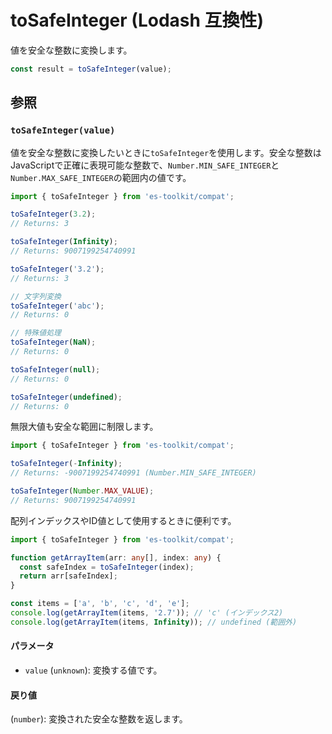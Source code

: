 # toSafeInteger (Lodash 互換性)

値を安全な整数に変換します。

```typescript
const result = toSafeInteger(value);
```

## 参照

### `toSafeInteger(value)`

値を安全な整数に変換したいときに`toSafeInteger`を使用します。安全な整数はJavaScriptで正確に表現可能な整数で、`Number.MIN_SAFE_INTEGER`と`Number.MAX_SAFE_INTEGER`の範囲内の値です。

```typescript
import { toSafeInteger } from 'es-toolkit/compat';

toSafeInteger(3.2);
// Returns: 3

toSafeInteger(Infinity);
// Returns: 9007199254740991

toSafeInteger('3.2');
// Returns: 3

// 文字列変換
toSafeInteger('abc');
// Returns: 0

// 特殊値処理
toSafeInteger(NaN);
// Returns: 0

toSafeInteger(null);
// Returns: 0

toSafeInteger(undefined);
// Returns: 0
```

無限大値も安全な範囲に制限します。

```typescript
import { toSafeInteger } from 'es-toolkit/compat';

toSafeInteger(-Infinity);
// Returns: -9007199254740991 (Number.MIN_SAFE_INTEGER)

toSafeInteger(Number.MAX_VALUE);
// Returns: 9007199254740991
```

配列インデックスやID値として使用するときに便利です。

```typescript
import { toSafeInteger } from 'es-toolkit/compat';

function getArrayItem(arr: any[], index: any) {
  const safeIndex = toSafeInteger(index);
  return arr[safeIndex];
}

const items = ['a', 'b', 'c', 'd', 'e'];
console.log(getArrayItem(items, '2.7')); // 'c' (インデックス2)
console.log(getArrayItem(items, Infinity)); // undefined (範囲外)
```

#### パラメータ

- `value` (`unknown`): 変換する値です。

#### 戻り値

(`number`): 変換された安全な整数を返します。
